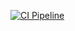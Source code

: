 [![CI Pipeline](https://github.com/Regina73G/ajs_regex_nickname/actions/workflows/main.yml/badge.svg)](https://github.com/Regina73G/ajs_regex_nickname/actions/workflows/main.yml)
